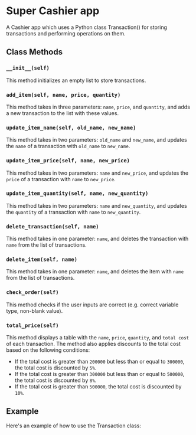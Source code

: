 # Super Cashier app
A Cashier app which uses a Python class Transaction() for storing transactions and performing operations on them.

## Class Methods

### `__init__(self)`
This method initializes an empty list to store transactions.

### `add_item(self, name, price, quantity)`
This method takes in three parameters: `name`, `price`, and `quantity`, and adds a new transaction to the list with these values.

### `update_item_name(self, old_name, new_name)`
This method takes in two parameters: `old_name` and `new_name`, and updates the `name` of a transaction with `old_name` to `new_name`.

### `update_item_price(self, name, new_price)`
This method takes in two parameters: `name` and `new_price`, and updates the `price` of a transaction with `name` to `new_price`.

### `update_item_quantity(self, name, new_quantity)`
This method takes in two parameters: `name` and `new_quantity`, and updates the `quantity` of a transaction with `name` to `new_quantity`.

### `delete_transaction(self, name)`
This method takes in one parameter: `name`, and deletes the transaction with `name` from the list of transactions.

### `delete_item(self, name)`
This method takes in one parameter: `name`, and deletes the item with `name` from the list of transactions.

### `check_order(self)`
This method checks if the user inputs are correct (e.g. correct variable type, non-blank value).

### `total_price(self)`
This method displays a table with the `name`, `price`, `quantity`, and `total cost` of each transaction. The method also applies discounts to the total cost based on the following conditions:

- If the total cost is greater than `200000` but less than or equal to `300000`, the total cost is discounted by `5%`.
- If the total cost is greater than `300000` but less than or equal to `500000`, the total cost is discounted by `8%`.
- If the total cost is greater than `500000`, the total cost is discounted by `10%`.

## Example
Here's an example of how to use the Transaction class:

